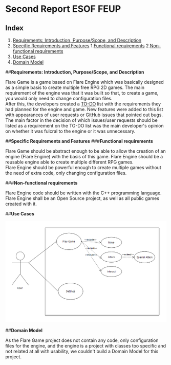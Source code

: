 # Second Report  ESOF FEUP

## Index

1. [Requirements: Introduction, Purpose/Scope, and Description](#intro)
2. [Specific Requirements and Features](#req)
  1.[Functional requirements](#func)
  2.[Non-functional requirements](#non)
3. [Use Cases](#use)
4. [Domain Model](#dom)


##**Requirements: Introduction, Purpose/Scope, and Description** <a name ="intro"></a>

Flare Game is a game based on Flare Engine which was basically designed as a simple basis to create multiple free RPG 2D games. The main requirement of the engine was that it was built so that, to create a game, you would only need to change configuration files.  
After this, the developers created a [TO-DO](http://flarerpg.org/todo) list with the requirements they had planned for the engine and game. New features were added to this list with appearances of user requests or GitHub issues that pointed out bugs.  
The main factor in the decision of which issues/user requests should be listed as a requirement on the TO-DO list was the main developer's opinion on whether it was fulcral to the engine or it was unnecessary. 

##**Specific Requirements and Features** <a name ="req"></a>
###**Functional requirements** <a name ="func"></a>

Flare Game should be abstract enough to be able to allow the creation of an engine (Flare Engine) with the basis of this game.
Flare Engine should be a reusable engine able to create multiple different RPG games.  
Flare Engine should be powerful enough to create multiple games without the need of extra code, only changing configuration files.

###**Non-functional requirements** <a name ="non"></a>

Flare Engine code should be written with the C++ programming language.  
Flare Engine shall be an Open Source project, as well as all public games created with it.

##**Use Cases** <a name ="use"></a>

![Image](https://github.com/Francisca96/flare-game/blob/master/ESOF_docs/res/use_case.PNG)

##**Domain Model** <a name ="dom"></a>

As the Flare Game project does not contain any code, only configuration files for the engine, and the engine is a project with classes too specific and not related at all with usability, we couldn't build a Domain Model for this project.

